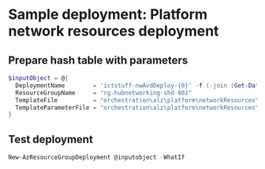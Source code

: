 # Sample deployment: Platform network resources deployment

## Prepare hash table with parameters

```powershell
$inputObject = @{
  DeploymentName        = 'ictstuff-nwAvdDeploy-{0}' -f (-join (Get-Date -Format 'yyyyMMddTHHMMssffffZ')[0..63])
  ResourceGroupName     = "rg-hubnetworking-shd-001"
  TemplateFile          = "orchestration\alz\platform\networkResources\pltf-networkResources.bicep"
  TemplateParameterFile = "orchestration\alz\platform\networkResources\pltf-networkResources.ictstuff.avd.bicepparam"
}
```

## Test deployment

```powershell
New-AzResourceGroupDeployment @inputobject -WhatIf
```
